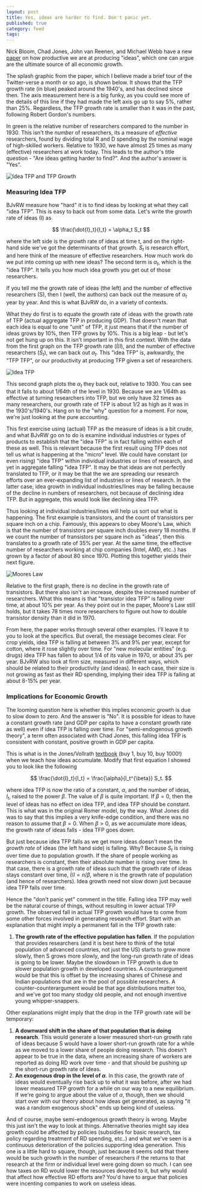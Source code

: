 ```yaml
---
layout: post
title: Yes, ideas are harder to find. Don't panic yet.
published: true
category: feed
tags: 
---
```


Nick Bloom, Chad Jones, John van Reenen, and Michael Webb have a new [paper](http://web.stanford.edu/~chadj/IdeaPF.pdf) on how productive we are at producing "ideas", which one can argue are the ultimate source of all economic growth. 

The splash graphic from the paper, which I believe made a brief tour of the Twitter-verse a month or so ago, is shown below. It shows that the TFP growth rate (in blue) peaked around the 1940's, and has declined since then. The axis measurement here is a big funky, as you could see more of the details of this line if they had made the left axis go up to say 5%, rather than 25%. Regardless, the TFP growth rate is smaller than it was in the past, following Robert Gordon's numbers.

In green is the relative number of researchers compared to the number in 1930. This isn't the *number* of researchers, its a measure of *effective* researchers, found by dividing total R and D spending by the nominal wage of high-skilled workers. Relative to 1930, we have almost 25 times as many (effective) researchers at work today. This leads to the author's title question - "Are ideas getting harder to find?". And the author's answer is "Yes".

![Idea TFP and TFP Growth](/assets/jones_1.png)

### Measuring Idea TFP
BJvRW measure how "hard" it is to find ideas by looking at what they call "idea TFP". This is easy to back out from some data. Let's write the growth rate of ideas (I) as

$$
\frac{\dot{I}_t}{I_t} = \alpha_t S_t
$$

where the left side is the growth rate of ideas at time t, and on the right-hand side we've got the determinants of that growth. $S_t$ is research effort, and here think of the measure of effective researchers. How much work do we put into coming up with new ideas? The second term is $\alpha_t$, which is the "idea TFP". It tells you how much idea growth you get out of those researchers.

If you tell me the growth rate of ideas (the left) and the number of effective researchers (S), then I (well, the authors) can back out the measure of $\alpha_t$ year by year. And this is what BJvRW do, in a variety of contexts.

What they do first is to equate the growth rate of ideas with the growth rate of TFP (actual aggregate TFP in producing GDP). That doesn't mean that each idea is equal to one "unit" of TFP, it just means that if the number of ideas grows by 10%, then TFP grows by 10%. This is a big leap - but let's not get hung up on this. It isn't important in this first context. With the data from the first graph on the TFP growth rate ($\dot{I}/I$), and the number of effective researchers ($S_t$), we can back out $\alpha_t$. This "idea TFP" is, awkwardly, the "TFP TFP", or our productivity at producing TFP given a set of researchers.

![Idea TFP](/assets/jones_2.png)

This second graph plots the $\alpha_t$ they back out, relative to 1930. You can see that it falls to about 1/64th of the level in 1930. Because we are 1/64th as effective at turning researchers into TFP, but we only have 32 times as many researchers, our growth rate of TFP is about 1/2 as high as it was in the 1930's/1940's. Hang on to the "why" question for a moment. For now, we're just looking at the pure accounting. 

This first exercise using (actual) TFP as the measure of ideas is a bit crude, and what BJvRW go on to do is examine individual industries or types of products to establish that the "idea TFP" is in fact falling within each of these as well. This is relevant because the first result using TFP does not tell us what is happening at the "micro" level. We could have constant (or even rising) "idea TFP" within individual industries or lines of research, and yet in aggregate falling "idea TFP". It may be that ideas are not perfectly translated to TFP, or it may be that the we are spreading our research efforts over an ever-expanding list of industries or lines of research. In the latter case, idea growth in individual industries/lines may be falling because of the decline in numbers of researchers, not because of declining idea TFP. But in aggregate, this would look like declining idea TFP.

Thus looking at individual industries/lines will help us sort out what is happening. The first example is transistors, and the count of transistors per square inch on a chip. Famously, this appears to obey Moore's Law, which is that the number of transistors per square inch doubles every 18 months. If we count the number of transistors per square inch as "ideas", then this translates to a growth rate of 35% per year. At the same time, the effective number of researchers working at chip companies (Intel, AMD, etc..) has grown by a factor of about 80 since 1970. Plotting this together yields their next figure. 

![Moores Law](/assets/jones_4.png)

Relative to the first graph, there is no decline in the growth rate of transistors. But there also isn't an increase, despite the increased number of researchers. What this means is that "transistor idea TFP" is falling over time, at about 10% per year. As they point out in the paper, Moore's Law still holds, but it takes 78 times more researchers to figure out how to double transistor density than it did in 1970. 

From here, the paper works through several other examples. I'll leave it to you to look at the specifics. But overall, the message becomes clear. For crop yields, idea TFP is falling at between 3% and 9% per year, except for cotton, where it rose slightly over time. For "new molecular entities" (e.g. drugs) idea TFP has fallen to about 1/4 of its value in 1970, or about 3% per year. BJvRW also look at firm size, measured in different ways, which should be related to their productivity (and ideas). In each case, their size is not growing as fast as their RD spending, implying their idea TFP is falling at about 8-15% per year. 

### Implications for Economic Growth
The looming question here is whether this implies economic growth is due to slow down to zero. And the answer is "No". It is possible for ideas to have a constant growth rate (and GDP per capita to have a constant growth rate as well) even if idea TFP is falling over time. For "semi-endogenous growth theory", a term often associated with Chad Jones, this falling idea TFP is consistent with constant, positive growth in GDP per capita. 

This is what is in the Jones/Vollrath [textbook](http://amzn.to/2k0pcbz) (buy 1, buy 10, buy 1000!) when we teach how ideas accumulate. Modify that first equation I showed you to look like the following

$$
\frac{\dot{I}_t}{I_t} = \frac{\alpha}{I_t^{\beta}} S_t.
$$

where idea TFP is now the ratio of a constant, $\alpha$, and the number of ideas, $I_t$, raised to the power $\beta$. The value of $\beta$ is quite important. If $\beta=0$, then the level of ideas has no effect on idea TFP, and idea TFP should be constant. This is what was in the original Romer model, by the way. What Jones did was to say that this implies a very knife-edge condition, and there was no reason to assume that $\beta=0$. When $\beta>0$, as we accumulate more ideas, the growth rate of ideas falls - idea TFP goes down.

But just because idea TFP falls as we get more ideas doesn't mean the *growth rate* of ideas (the left hand side) is falling. Why? Because $S_t$ is rising over time due to population growth. If the share of people working as researchers is constant, then their absolute number is rising over time. In that case, there is a growth rate of ideas such that the growth rate of ideas stays constant over time, $\dot{I}/I = n/\beta$, where $n$ is the growth rate of population (and hence of researchers). Idea growth need not slow down just because idea TFP falls over time.

Hence the "don't panic yet" comment in the title. Falling idea TFP may well be the natural course of things, without resulting in lower actual TFP growth. The observed fall in actual TFP growth would have to come from some other forces involved in generating research effort. Start with an explanation that might imply a permanent fall in the TFP growth rate:

1. **The growth rate of the effective population has fallen**. If the population that provides researchers (and it is best here to think of the total population of advanced countries, not just the US) starts to grow more slowly, then S grows more slowly, and the long-run growth rate of ideas is going to be lower. Maybe the slowdown in TFP growth is due to slower population growth in developed countries. A counterargument would be that this is offset by the increasing shares of Chinese and Indian populations that are in the pool of possible researchers. A counter-counterargument would be that age distributions matter too, and we've got too many stodgy old people, and not enough inventive young whipper-snappers.

Other explanations might imply that the drop in the TFP growth rate will be temporary:

1. **A downward shift in the share of that population that is doing research**. This would generate a lower measured short-run growth rate of ideas because S would have a lower short-run growth rate for a while as we moved to a lower share of people doing research. This doesn't appear to be true in the data, where an increasing share of workers are reported as doing RD work over time - and that should be pushing *up* the short-run growth rate of ideas.
2. **An exogenous drop in the level of $\alpha$**. In this case, the growth rate of ideas would eventually rise back up to what it was before, after we had lower measured TFP growth for a while on our way to a new equilibrium. If we're going to argue about the value of $\alpha$, though, then we should start over with our theory about how ideas get generated, as saying "it was a random exogenous shock" ends up being kind of useless.

And of course, maybe semi-endogenous growth theory is wrong. Maybe this just isn't the way to look at things. Alternative theories might say idea growth could be affected by policies (subsidies for basic research, tax policy regarding treatment of RD spending, etc..) and what we've seen is a continuous deterioration of the policies supporting idea generation. This one is a little hard to square, though, just because it seems odd that there would be such growth in the number of researchers if the returns to that research at the firm or individual level were going down so much. I can see how taxes on RD would lower the resources devoted to it, but why would that affect how effective RD efforts are? You'd have to argue that policies were incenting companies to work on useless ideas.




